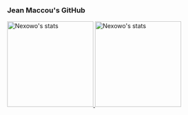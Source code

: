 ### Jean Maccou's GitHub

<div width="100%">
<a href="https://github.com/Nexowo?tab=repositories" target="_blank">
<img height="200" src="https://github-readme-stats.vercel.app/api?username=Nexowo&count_private=true&show_icons=true&theme=chartreuse-dark" alt="Nexowo's stats" /> 
<img height="200" src="https://github-readme-stats.vercel.app/api/top-langs/?username=Nexowo&theme=chartreuse-dark&layout=compact" alt="Nexowo's stats"/>
</a>
</div>
